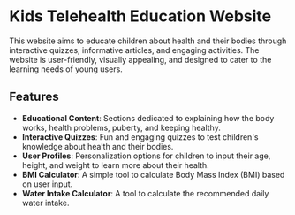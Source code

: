 # Kids Telehealth Education Website

This website aims to educate children about health and their bodies through interactive quizzes, informative articles, and engaging activities. The website is user-friendly, visually appealing, and designed to cater to the learning needs of young users.

## Features

- **Educational Content**: Sections dedicated to explaining how the body works, health problems, puberty, and keeping healthy.
- **Interactive Quizzes**: Fun and engaging quizzes to test children's knowledge about health and their bodies.
- **User Profiles**: Personalization options for children to input their age, height, and weight to learn more about their health.
- **BMI Calculator**: A simple tool to calculate Body Mass Index (BMI) based on user input.
- **Water Intake Calculator**: A tool to calculate the recommended daily water intake.
